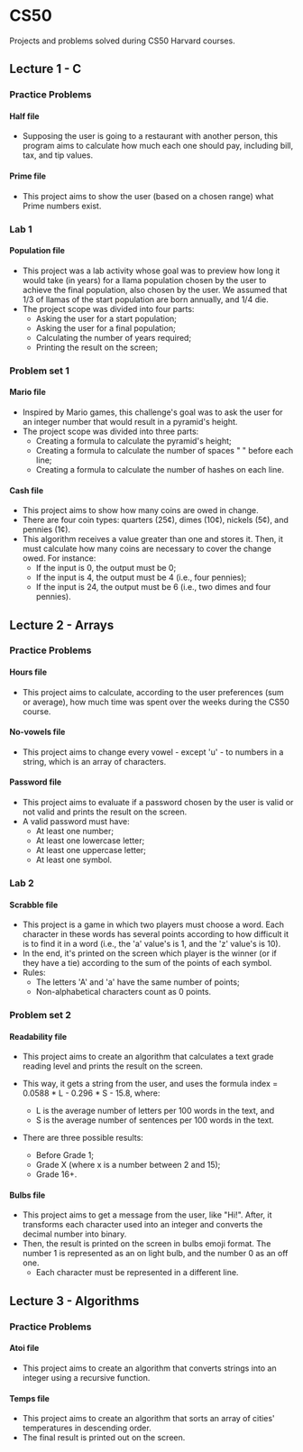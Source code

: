 # CS50
Projects and problems solved during CS50 Harvard courses.

## Lecture 1 - C

### Practice Problems

#### Half file
- Supposing the user is going to a restaurant with another person, this program aims to calculate how much each one should pay, including bill, tax, and tip values.

#### Prime file
- This project aims to show the user (based on a chosen range) what Prime numbers exist.

### Lab 1

#### Population file
- This project was a lab activity whose goal was to preview how long it would take (in years) for a llama population chosen by the user to achieve the final population, also chosen by the user. We assumed that 1/3 of llamas of the start population are born annually, and 1/4 die.
- The project scope was divided into four parts:
  * Asking the user for a start population;
  * Asking the user for a final population;
  * Calculating the number of years required;
  * Printing the result on the screen;

### Problem set 1

#### Mario file
- Inspired by Mario games, this challenge's goal was to ask the user for an integer number that would result in a pyramid's height. 
- The project scope was divided into three parts:
  * Creating a formula to calculate the pyramid's height;
  * Creating a formula to calculate the number of spaces " " before each line;
  * Creating a formula to calculate the number of hashes on each line.
 
 #### Cash file
- This project aims to show how many coins are owed in change. 
- There are four coin types: quarters (25¢), dimes (10¢), nickels (5¢), and pennies (1¢). 
- This algorithm receives a value greater than one and stores it. Then, it must calculate how many coins are necessary to cover the change owed. For instance:
  * If the input is 0, the output must be 0;
  * If the input is 4, the output must be 4 (i.e., four pennies);
  * If the input is 24, the output must be 6 (i.e., two dimes and four pennies).

## Lecture 2 - Arrays

### Practice Problems

#### Hours file
- This project aims to calculate, according to the user preferences (sum or average), how much time was spent over the weeks during the CS50 course.

#### No-vowels file
- This project aims to change every vowel - except 'u' - to numbers in a string, which is an array of characters.

#### Password file
- This project aims to evaluate if a password chosen by the user is valid or not valid and prints the result on the screen.
- A valid password must have:
  * At least one number;
  * At least one lowercase letter;
  * At least one uppercase letter;
  * At least one symbol.

 ### Lab 2

 #### Scrabble file
 - This project is a game in which two players must choose a word. Each character in these words has several points according to how difficult it is to find it in a word (i.e., the 'a' value's is 1, and the 'z' value's is 10). 
- In the end, it's printed on the screen which player is the winner (or if they have a tie) according to the sum of the points of each symbol.
- Rules:
  * The letters 'A' and 'a' have the same number of points;
  * Non-alphabetical characters count as 0 points.

### Problem set 2

#### Readability file
- This project aims to create an algorithm that calculates a text grade reading level and prints the result on the screen.
- This way, it gets a string from the user, and uses the formula index = 0.0588 * L - 0.296 * S - 15.8, where:
  * L is the average number of letters per 100 words in the text, and
  * S is the average number of sentences per 100 words in the text.

- There are three possible results:
  * Before Grade 1;
  * Grade X (where x is a number between 2 and 15);
  * Grade 16+.
 
#### Bulbs file
- This project aims to get a message from the user, like "Hi!". After, it transforms each character used into an integer and converts the decimal number into binary.
- Then, the result is printed on the screen in bulbs emoji format. The number 1 is represented as an on light bulb, and the number 0 as an off one.
  * Each character must be represented in a different line.
 
 ## Lecture 3 - Algorithms

 ### Practice Problems

 #### Atoi file
 - This project aims to create an algorithm that converts strings into an integer using a recursive function.

#### Temps file
- This project aims to create an algorithm that sorts an array of cities' temperatures in descending order.
- The final result is printed out on the screen.
